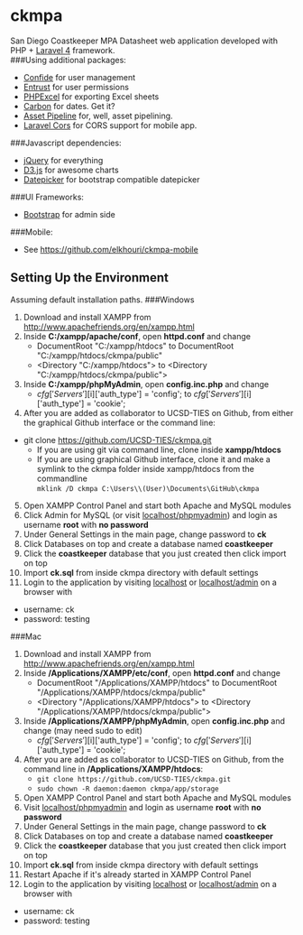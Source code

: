 ckmpa
===============
San Diego Coastkeeper MPA Datasheet web application developed with PHP + [Laravel 4](http://laravel.com/) framework.  
###Using additional packages:
  - [Confide](https://github.com/Zizaco/confide) for user management
  - [Entrust](https://github.com/Zizaco/entrust) for user permissions
  - [PHPExcel](http://phpexcel.codeplex.com/) for exporting Excel sheets
  - [Carbon](https://github.com/briannesbitt/Carbon) for dates. Get it?
  - [Asset Pipeline](https://github.com/CodeSleeve/asset-pipeline) for, well, asset pipelining.
  - [Laravel Cors](https://github.com/barryvdh/laravel-cors) for CORS support for mobile app.

###Javascript dependencies:
  - [jQuery](http://jquery.com/) for everything
  - [D3.js](http://d3js.org/) for awesome charts
  - [Datepicker](https://github.com/eternicode/bootstrap-datepicker) for bootstrap compatible datepicker

###UI Frameworks:
  - [Bootstrap](http://getbootstrap.com/) for admin side

###Mobile:
  - See https://github.com/elkhouri/ckmpa-mobile

Setting Up the Environment
------
Assuming default installation paths.
###Windows
1. Download and install XAMPP from http://www.apachefriends.org/en/xampp.html
2. Inside **C:/xampp/apache/conf**, open **httpd.conf** and change
    - DocumentRoot "C:/xampp/htdocs" to DocumentRoot "C:/xampp/htdocs/ckmpa/public"
    - &lt;Directory "C:/xampp/htdocs"&gt; to &lt;Directory "C:/xampp/htdocs/ckmpa/public"&gt;
3. Inside **C:/xampp/phpMyAdmin**, open **config.inc.php** and change
    - $cfg['Servers'][$i]['auth_type'] = 'config'; to $cfg['Servers'][$i]['auth_type'] = 'cookie';
4. After you are added as collaborator to UCSD-TIES on Github, from either the graphical Github interface or the command line:
  - git clone https://github.com/UCSD-TIES/ckmpa.git 
      - If you are using git via command line, clone inside **xampp/htdocs** 
      - If you are using graphical Github interface, clone it and make a symlink to the ckmpa folder inside xampp/htdocs from the commandline  
`mklink /D ckmpa C:\Users\\(User)\Documents\GitHub\ckmpa`
5. Open XAMPP Control Panel and start both Apache and MySQL modules
6. Click Admin for MySQL (or visit [localhost/phpmyadmin](http://localhost/phpmyadmin/)) and login as username **root** with **no password** 
7. Under General Settings in the main page, change password to **ck**
8. Click Databases on top and create a database named **coastkeeper** 
9. Click the **coastkeeper** database that you just created then click import on top 
10. Import **ck.sql** from inside ckmpa directory with default settings
11. Login to the application by visiting [localhost](http://localhost) or [localhost/admin](http://localhost/admin) on a browser with 
  -  username: ck 
  -  password: testing

###Mac  
1. Download and install XAMPP from http://www.apachefriends.org/en/xampp.html
2. Inside **/Applications/XAMPP/etc/conf**, open **httpd.conf** and change
    - DocumentRoot "/Applications/XAMPP/htdocs" to DocumentRoot "/Applications/XAMPP/htdocs/ckmpa/public"
    - &lt;Directory "/Applications/XAMPP/htdocs"&gt; to &lt;Directory "/Applications/XAMPP/htdocs/ckmpa/public"&gt;
3. Inside **/Applications/XAMPP/phpMyAdmin**, open **config.inc.php** and change (may need sudo to edit)
    - $cfg['Servers'][$i]['auth_type'] = 'config'; to $cfg['Servers'][$i]['auth_type'] = 'cookie';
4. After you are added as collaborator to UCSD-TIES on Github, from the command line in **/Applications/XAMPP/htdocs**:
    - `git clone https://github.com/UCSD-TIES/ckmpa.git`
    - `sudo chown -R daemon:daemon ckmpa/app/storage`
5. Open XAMPP Control Panel and start both Apache and MySQL modules
6. Visit [localhost/phpmyadmin](http://localhost/phpmyadmin/) and login as username **root** with **no password** 
7. Under General Settings in the main page, change password to **ck**
8. Click Databases on top and create a database named **coastkeeper** 
9. Click the **coastkeeper** database that you just created then click import on top 
10. Import **ck.sql** from inside ckmpa directory with default settings
11. Restart Apache if it's already started in XAMPP Control Panel
12. Login to the application by visiting [localhost](http://localhost) or [localhost/admin](http://localhost/admin) on a browser with 
  -  username: ck 
  -  password: testing
